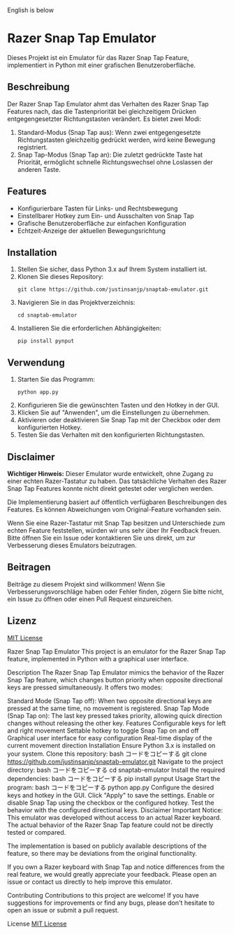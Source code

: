 English is below
# Razer Snap Tap Emulator

Dieses Projekt ist ein Emulator für das Razer Snap Tap Feature, implementiert in Python mit einer grafischen Benutzeroberfläche.

## Beschreibung

Der Razer Snap Tap Emulator ahmt das Verhalten des Razer Snap Tap Features nach, das die Tastenpriorität bei gleichzeitigem Drücken entgegengesetzter Richtungstasten verändert. Es bietet zwei Modi:

1. Standard-Modus (Snap Tap aus): Wenn zwei entgegengesetzte Richtungstasten gleichzeitig gedrückt werden, wird keine Bewegung registriert.
2. Snap Tap-Modus (Snap Tap an): Die zuletzt gedrückte Taste hat Priorität, ermöglicht schnelle Richtungswechsel ohne Loslassen der anderen Taste.

## Features

- Konfigurierbare Tasten für Links- und Rechtsbewegung
- Einstellbarer Hotkey zum Ein- und Ausschalten von Snap Tap
- Grafische Benutzeroberfläche zur einfachen Konfiguration
- Echtzeit-Anzeige der aktuellen Bewegungsrichtung

## Installation

1. Stellen Sie sicher, dass Python 3.x auf Ihrem System installiert ist.
2. Klonen Sie dieses Repository:
   ```
   git clone https://github.com/justinsanjp/snaptab-emulator.git
   ```
3. Navigieren Sie in das Projektverzeichnis:
   ```
   cd snaptab-emulator
   ```
4. Installieren Sie die erforderlichen Abhängigkeiten:
   ```
   pip install pynput
   ```

## Verwendung

1. Starten Sie das Programm:
   ```
   python app.py
   ```
2. Konfigurieren Sie die gewünschten Tasten und den Hotkey in der GUI.
3. Klicken Sie auf "Anwenden", um die Einstellungen zu übernehmen.
4. Aktivieren oder deaktivieren Sie Snap Tap mit der Checkbox oder dem konfigurierten Hotkey.
5. Testen Sie das Verhalten mit den konfigurierten Richtungstasten.

## Disclaimer

**Wichtiger Hinweis:** Dieser Emulator wurde entwickelt, ohne Zugang zu einer echten Razer-Tastatur zu haben. Das tatsächliche Verhalten des Razer Snap Tap Features konnte nicht direkt getestet oder verglichen werden. 

Die Implementierung basiert auf öffentlich verfügbaren Beschreibungen des Features. Es können Abweichungen vom Original-Feature vorhanden sein.

Wenn Sie eine Razer-Tastatur mit Snap Tap besitzen und Unterschiede zum echten Feature feststellen, würden wir uns sehr über Ihr Feedback freuen. Bitte öffnen Sie ein Issue oder kontaktieren Sie uns direkt, um zur Verbesserung dieses Emulators beizutragen.

## Beitragen

Beiträge zu diesem Projekt sind willkommen! Wenn Sie Verbesserungsvorschläge haben oder Fehler finden, zögern Sie bitte nicht, ein Issue zu öffnen oder einen Pull Request einzureichen.

## Lizenz

[MIT License](LICENSE)

Razer Snap Tap Emulator
This project is an emulator for the Razer Snap Tap feature, implemented in Python with a graphical user interface.

Description
The Razer Snap Tap Emulator mimics the behavior of the Razer Snap Tap feature, which changes button priority when opposite directional keys are pressed simultaneously. It offers two modes:

Standard Mode (Snap Tap off): When two opposite directional keys are pressed at the same time, no movement is registered.
Snap Tap Mode (Snap Tap on): The last key pressed takes priority, allowing quick direction changes without releasing the other key.
Features
Configurable keys for left and right movement
Settable hotkey to toggle Snap Tap on and off
Graphical user interface for easy configuration
Real-time display of the current movement direction
Installation
Ensure Python 3.x is installed on your system.
Clone this repository:
bash
コードをコピーする
git clone https://github.com/justinsanjp/snaptab-emulator.git
Navigate to the project directory:
bash
コードをコピーする
cd snaptab-emulator
Install the required dependencies:
bash
コードをコピーする
pip install pynput
Usage
Start the program:
bash
コードをコピーする
python app.py
Configure the desired keys and hotkey in the GUI.
Click "Apply" to save the settings.
Enable or disable Snap Tap using the checkbox or the configured hotkey.
Test the behavior with the configured directional keys.
Disclaimer
Important Notice: This emulator was developed without access to an actual Razer keyboard. The actual behavior of the Razer Snap Tap feature could not be directly tested or compared.

The implementation is based on publicly available descriptions of the feature, so there may be deviations from the original functionality.

If you own a Razer keyboard with Snap Tap and notice differences from the real feature, we would greatly appreciate your feedback. Please open an issue or contact us directly to help improve this emulator.

Contributing
Contributions to this project are welcome! If you have suggestions for improvements or find any bugs, please don't hesitate to open an issue or submit a pull request.

License
[MIT License](LICENSE)
